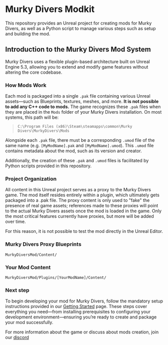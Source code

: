 # Murky Divers Modkit

This repository provides an Unreal project for creating mods for Murky Divers, as well as a Python script to manage various steps such as setup and building the mod.

## Introduction to the Murky Divers Mod System

Murky Divers uses a flexible plugin-based architecture built on Unreal Engine 5.3, allowing you to extend and modify game features without altering the core codebase.

### How Mods Work

Each mod is packaged into a single `.pak` file containing various Unreal assets—such as Blueprints, textures, meshes, and more. **It is not possible to add any C++ code to mods.** The game recognizes these `.pak` files when they are placed in the `Mods` folder of your Murky Divers installation. On most systems, this path will be:

> `C:\Program Files (x86)\Steam\steamapps\common\Murky Divers\MurkyDivers\Mods`

Alongside each `.pak` file, there must be a corresponding `.umod` file of the same name (e.g. `[MyModName].pak` and `[MyModName].umod`). This `.umod` file contains metadata about the mod, such as its version and creator.

Additionally, the creation of these `.pak` and `.umod` files is facilitated by Python scripts provided in this repository. 

### Project Organization

All content in this Unreal project serves as a proxy to the Murky Divers game. The mod itself resides entirely within a plugin, which ultimately gets packaged into a .pak file. The proxy content is only used to "fake" the presence of real game assets; references made to these proxies will point to the actual Murky Divers assets once the mod is loaded in the game. Only the most critical features currently have proxies, but more will be added over time.

For this reason, it is not possible to test the mod directly in the Unreal Editor.

### Murky Divers Proxy Blueprints
```
MurkyDiversMod/Content/
```

### Your Mod Content
```
MurkyDiversMod/Plugins/[YourModName]/Content/
```

### Next step

To begin developing your mod for Murky Divers, follow the mandatory setup instructions provided in our [Getting Started](https://github.com/EmbersGames/MurkyDiversMod/wiki) page. These steps cover everything you need—from installing prerequisites to configuring your development environment—ensuring you’re ready to create and package your mod successfully.  


For more information about the game or discuss about mods creation, join our [discord](https://discord.gg/SE7rMaPcFs)
